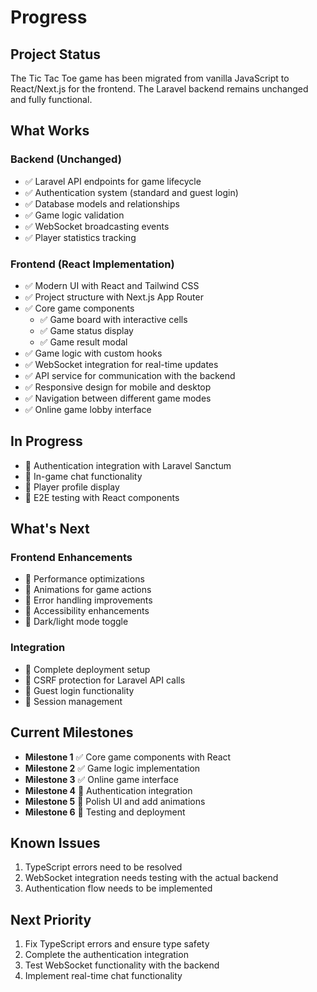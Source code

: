 # Progress

## Project Status
The Tic Tac Toe game has been migrated from vanilla JavaScript to React/Next.js for the frontend. The Laravel backend remains unchanged and fully functional.

## What Works
### Backend (Unchanged)
- ✅ Laravel API endpoints for game lifecycle
- ✅ Authentication system (standard and guest login)
- ✅ Database models and relationships
- ✅ Game logic validation
- ✅ WebSocket broadcasting events
- ✅ Player statistics tracking

### Frontend (React Implementation)
- ✅ Modern UI with React and Tailwind CSS
- ✅ Project structure with Next.js App Router
- ✅ Core game components
  - ✅ Game board with interactive cells
  - ✅ Game status display
  - ✅ Game result modal
- ✅ Game logic with custom hooks
- ✅ WebSocket integration for real-time updates
- ✅ API service for communication with the backend
- ✅ Responsive design for mobile and desktop
- ✅ Navigation between different game modes
- ✅ Online game lobby interface

## In Progress
- 🔄 Authentication integration with Laravel Sanctum
- 🔄 In-game chat functionality
- 🔄 Player profile display
- 🔄 E2E testing with React components

## What's Next
### Frontend Enhancements
- 📝 Performance optimizations
- 📝 Animations for game actions
- 📝 Error handling improvements
- 📝 Accessibility enhancements
- 📝 Dark/light mode toggle

### Integration
- 📝 Complete deployment setup
- 📝 CSRF protection for Laravel API calls
- 📝 Guest login functionality
- 📝 Session management

## Current Milestones
- **Milestone 1** ✅ Core game components with React
- **Milestone 2** ✅ Game logic implementation
- **Milestone 3** ✅ Online game interface
- **Milestone 4** 🔄 Authentication integration
- **Milestone 5** 📝 Polish UI and add animations
- **Milestone 6** 📝 Testing and deployment

## Known Issues
1. TypeScript errors need to be resolved
2. WebSocket integration needs testing with the actual backend
3. Authentication flow needs to be implemented

## Next Priority
1. Fix TypeScript errors and ensure type safety
2. Complete the authentication integration
3. Test WebSocket functionality with the backend
4. Implement real-time chat functionality 